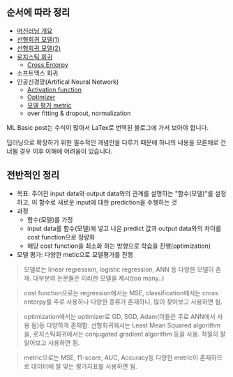 ## 순서에 따라 정리

* [머신러닝 개요](https://silverstar0727.github.io/ml%20basic/2021/01/03/%EB%A8%B8%EC%8B%A0%EB%9F%AC%EB%8B%9D-%EA%B0%9C%EC%9A%94/)
* [선형회귀 모델(1)](https://silverstar0727.github.io/ml%20basic/2021/01/03/%EC%84%A0%ED%98%95%ED%9A%8C%EA%B7%80%EB%AA%A8%EB%8D%B8(1)/)
* [선형회귀 모델(2)](https://silverstar0727.github.io/ml%20basic/2021/01/04/%EC%84%A0%ED%98%95%ED%9A%8C%EA%B7%80%EB%AA%A8%EB%8D%B8(2)/)
* [로지스틱 회귀](https://silverstar0727.github.io/ml%20basic/2021/01/05/%EB%A1%9C%EC%A7%80%EC%8A%A4%ED%8B%B1%ED%9A%8C%EA%B7%80/#)
  * [Cross Entorpy](https://silverstar0727.github.io/ml%20basic/2021/01/04/cross_entropy/)
* 소프트맥스 회귀
* 인공신경망(Artifical Neural Network)
  * [Activation function](https://silverstar0727.github.io/ml%20basic/2021/01/06/Activation_Function/)
  * [Optimizer](https://silverstar0727.github.io/ml%20basic/2021/01/06/optimizer/)
  * [모델 평가 metric](https://silverstar0727.github.io/ml%20basic/2021/01/17/metrics/)
  * over fitting & dropout, normalization

ML Basic post는 수식이 많아서 LaTex로 번역된 블로그에 가서 보아야 합니다. 

딥러닝으로 확장하기 위한 필수적인 개념만을 다루기 때문에 하나의 내용을 모른채로 건너뛸 경우 이후 이해에 어려움이 있습니다.

## 전반적인 정리
* 목표: 주어진 input data와 output data와의 관계를 설명하는 "함수(모델)"를 설정하고, 이 함수로 새로운 input에 대한 prediction을 수행하는 것
* 과정
  * 함수(모델)를 가정
  * input data를 함수(모델)에 넣고 나온 predict 값과 output data와의 차이를 cost function으로 정량화
  * 해당 cost function을 최소화 하는 방향으로 학습을 진행(optimization)
* 모델 평가: 다양한 metic으로 모델평가를 진행

> 모델로는 linear regression, logistic regression, ANN 등 다양한 모델이 존재. 대부분의 논문들은 이러한 모델을 제시(too many..)

> cost function으로는 regression에서는 MSE, classification에서는 cross entorpy를 주로 사용하나 다양한 종류가 존재하니, 많이 찾아보고 사용하면 됨.

> optimization에서는 optimizer로 GD, SGD, Adam(이들은 주로 ANN에서 사용 됨)등 다양하게 존재함. 선형회귀에서는 Least Mean Squared algorithm을, 로지스틱회귀에서는 conjugated gradient algorithm 등을 사용. 적절히 잘 알아보고 사용하면 됨.

> metric으로는 MSE, f1-score, AUC, Accuracy등 다양한 metric이 존재하므로 데이터에 잘 맞는 평가지표를 사용하면 됨.
